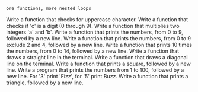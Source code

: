 	ore functions, more nested loops

  Write a function that checks for uppercase character.
  Write a function that checks if 'c' is a digit (0 through 9).
  Write a function that multiplies two integers 'a' and 'b'.
  Write a function that prints the numbers, from 0 to 9, followed by a new line.
  Write a function that prints the numbers, from 0 to 9 exclude 2 and 4, followed by a new line.
  Write a function that prints 10 times the numbers, from 0 to 14, followed by a new line.
  Write a function that draws a straight line in the terminal.
  Write a function that draws a diagonal line on the terminal.
  Write a function that prints a square, followed by a new line.
  Write a program that prints the numbers from 1 to 100, followed by a new line. For '3' print 'Fizz', for '5' print Buzz.
  Write a function that prints a triangle, followed by a new line.
